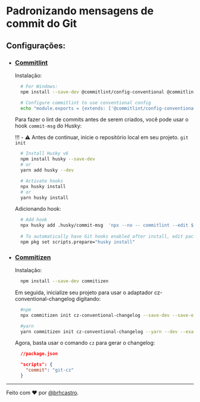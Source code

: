 # Padronizando mensagens de commit do Git

## Configurações:

- ### [Commitlint](https://github.com/conventional-changelog/commitlint)
  Instalação:
  ```bash
    # For Windows:
    npm install --save-dev @commitlint/config-conventional @commitlint/cli

    # Configure commitlint to use conventional config
    echo "module.exports = {extends: ['@commitlint/config-conventional']}" > commitlint.config.js
  ```
  Para fazer o lint de commits antes de serem criados, você pode usar o hook `commit-msg` do Husky:

  !!! - ⚠️ Antes de continuar, inicie o repositório local em seu projeto. `git init`
    
    ```bash
      # Install Husky v6
      npm install husky --save-dev
      # or
      yarn add husky --dev

      # Activate hooks
      npx husky install
      # or
      yarn husky install
    ```
  Adicionando hook:
  ```sh
    # Add hook
    npx husky add .husky/commit-msg  'npx --no -- commitlint --edit ${1}'
    
    # To automatically have Git hooks enabled after install, edit package.json
    npm pkg set scripts.prepare="husky install"
  ```
- ### [Commitizen](https://github.com/commitizen/cz-cli)
  Instalação:
  ```bash
    npm install --save-dev commitizen
  ```
  Em seguida, inicialize seu projeto para usar o adaptador cz-conventional-changelog digitando:
  ```bash
    #npm
    npx commitizen init cz-conventional-changelog --save-dev --save-exact

    #yarn
    yarn commitizen init cz-conventional-changelog --yarn --dev --exact
  ```
  Agora, basta usar o comando `cz` para gerar o changelog:
  ```json
    //package.json

    "scripts": {
      "commit": "git-cz"
    }

---
Feito com ❤️ por [@brhcastro](https://linkedin.com/in/brhcastro).
